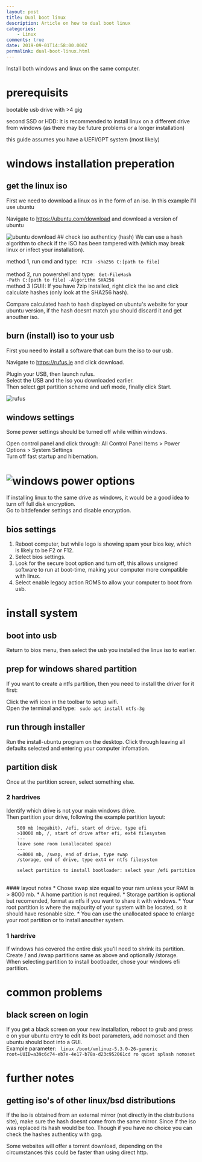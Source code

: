 ```yaml
---
layout: post
title: Dual boot linux
description: Article on how to dual boot linux
categories:
    - Linux
comments: true
date: 2019-09-01T14:58:00.000Z
permalink: dual-boot-linux.html
---
```

Install both windows and linux on the same computer.

# prerequisits
bootable usb drive with >4 gig

second SSD or HDD: It is recommended to install linux on a different drive from windows
    (as there may be future problems or a longer installation)

this guide assumes you have a UEFI/GPT system (most likely)


# windows installation preperation
## get the linux iso 
First we need to download a linux os in the form of an iso. In this example I'll use ubuntu

Navigate to <a href="https://ubuntu.com/download"> https://ubuntu.com/download</a>
 and download a version of ubuntu 

<img src="/assets/images/posts/dualboot-linux/ubuntu_download.png" alt="ubuntu download" />
## check iso authenticy (hash)
We can use a hash algorithm to check if the ISO has been tampered with (which may break linux or infect your installation).

method 1, run cmd and type: <code> FCIV -sha256 C:\[path to file]  </code> <br /> 
method 2, run powershell and type: <code> Get-FileHash -Path C:\[path to file] -Algorithm SHA256 </code> <br />
method 3 (GUI): If you have 7zip installed, right click the iso and click calculate hashes (only look at the SHA256 hash).

Compare calculated hash to hash displayed on ubuntu's website for your ubuntu version, if the hash doesnt match you should discard it and get anouther iso.

## burn (install) iso to your usb
First you need to install a software that can burn the iso to our usb.

Navigate to <a href="https://rufus.ie">https://rufus.ie</a> and click download.

Plugin your USB, then launch rufus. <br />
Select the USB and the iso you downloaded earlier. <br />
Then select gpt partition scheme and uefi mode, finally click Start.

<img src="/assets/images/posts/dualboot-linux/rufus.png" alt="rufus" /><br />
## windows settings
Some power settings should be turned off while within windows.

Open control panel and click through: All Control Panel Items > Power Options > System Settings <br />
Turn off fast startup and hibernation.
# <img src="/assets/images/posts/dualboot-linux/power_options.png" alt="windows power options" /><br />
If installing linux to the same drive as windows, it would be a good idea to turn off full disk encryption. <br />
Go to bitdefender settings and disable encryption.

## bios settings
1. Reboot computer, but while logo is showing spam your bios key, which is likely to be F2 or F12. 
2. Select bios settings.
3. Look for the secure boot option and turn off, this allows unsigned software to run at boot-time, making your computer more compatible with linux.
4. Select enable legacy action ROMS to allow your computer to boot from usb.

<!-- <img src="/assets/images/posts/dualboot-linux/bios_settings.png" alt="bios settings" /> -->
# install system
## boot into usb
Return to bios menu, then select the usb you installed the linux iso to earlier.
## prep for windows shared partition
If you want to create a ntfs partition, then you need to install the driver for it first:

Click the wifi icon in the toolbar to setup wifi. <br />
Open the terminal and type: <code> sudo apt install ntfs-3g </code>

## run through installer
Run the install-ubuntu program on the desktop.
Click through leaving all defaults selected and entering your computer infomation.

## partition disk
Once at the partition screen, select something else.
### 2 hardrives
Identify which drive is not your main windows drive. <br />
Then partition your drive, following the example partition layout:
```
    500 mb (megabit), /efi, start of drive, type efi
    >10000 mb, /, start of drive after efi, ext4 filesystem
    ---
    leave some room (unallocated space)
    ---
    <=8000 mb, /swap, end of drive, type swap
    /storage, end of drive, type ext4 or ntfs filesystem

    select partition to install bootloader: select your /efi partition
```
<br />
#### layout notes
* Chose swap size equal to your ram unless your RAM is > 8000 mb.
* A home partition is not required.
* Storage partition is optional but recomended, format as ntfs if you want to share it with windows.
* Your root partition is where the majourity of your system with be located, so it should have resonable size.
* You can use the unallocated space to enlarge your root partition or to install anouther system.

### 1 hardrive
If windows has covered the entire disk you'll need to shrink its partition. <br />
Create / and /swap partitions same as above and optionally /storage. <br />
When selecting partition to install bootloader, chose your windows efi partition.

# common problems
## black screen on login
If you get a black screen on your new installation, reboot to grub and press e on your ubuntu entry to edit its boot parameters,
add nomoset and then ubuntu should boot into a GUI. <br />
Example parameter: <code>
linux /boot/vmlinuz-5.3.0-26-generic root=UUID=a39c6c74-eb7e-4e17-b78a-d23c952061cd ro  quiet splash nomoset
</code>

# further notes
## getting iso's of other linux/bsd distributions
If the iso is obtained from an external mirror (not directly in the distributions site), make sure the hash doesnt come from the same mirror. Since if the iso was replaced its hash would be too.
Though if you have no choice you can check the hashes authenticy with gpg.

Some websites will offer a torrent download, depending on the circumstances this could be faster than using direct http.
